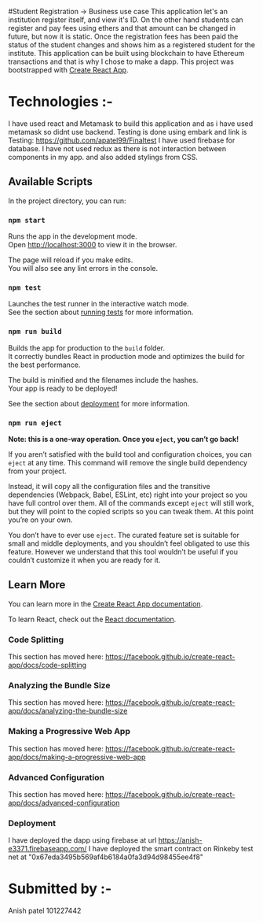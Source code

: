 #Student Registration
-> Business use case
This application let's an institution register itself, and view it's ID.
On the other hand students can register and pay fees using ethers and that amount can be changed in future, but now it is static. Once the registration fees has been paid the status of the student changes and shows him as a registered student for the institute. This application can be built using blockchain to have Ethereum transactions and that is why I chose to make a dapp. This project was bootstrapped with [Create React App](https://github.com/facebook/create-react-app).


# Technologies :-
I have used react and Metamask to build this application and as i have used metamask so didnt use backend.
Testing is done using embark and link is Testing: https://github.com/apatel99/Finaltest
I have used firebase for  database. I have not used redux as there is not interaction between components in my app.
and also added stylings from CSS.




## Available Scripts

In the project directory, you can run:

### `npm start`

Runs the app in the development mode.<br>
Open [http://localhost:3000](http://localhost:3000) to view it in the browser.

The page will reload if you make edits.<br>
You will also see any lint errors in the console.

### `npm test`

Launches the test runner in the interactive watch mode.<br>
See the section about [running tests](https://facebook.github.io/create-react-app/docs/running-tests) for more information.

### `npm run build`

Builds the app for production to the `build` folder.<br>
It correctly bundles React in production mode and optimizes the build for the best performance.

The build is minified and the filenames include the hashes.<br>
Your app is ready to be deployed!

See the section about [deployment](https://facebook.github.io/create-react-app/docs/deployment) for more information.

### `npm run eject`

**Note: this is a one-way operation. Once you `eject`, you can’t go back!**

If you aren’t satisfied with the build tool and configuration choices, you can `eject` at any time. This command will remove the single build dependency from your project.

Instead, it will copy all the configuration files and the transitive dependencies (Webpack, Babel, ESLint, etc) right into your project so you have full control over them. All of the commands except `eject` will still work, but they will point to the copied scripts so you can tweak them. At this point you’re on your own.

You don’t have to ever use `eject`. The curated feature set is suitable for small and middle deployments, and you shouldn’t feel obligated to use this feature. However we understand that this tool wouldn’t be useful if you couldn’t customize it when you are ready for it.

## Learn More

You can learn more in the [Create React App documentation](https://facebook.github.io/create-react-app/docs/getting-started).

To learn React, check out the [React documentation](https://reactjs.org/).

### Code Splitting

This section has moved here: https://facebook.github.io/create-react-app/docs/code-splitting

### Analyzing the Bundle Size

This section has moved here: https://facebook.github.io/create-react-app/docs/analyzing-the-bundle-size

### Making a Progressive Web App

This section has moved here: https://facebook.github.io/create-react-app/docs/making-a-progressive-web-app

### Advanced Configuration

This section has moved here: https://facebook.github.io/create-react-app/docs/advanced-configuration

### Deployment

I have deployed the dapp using firebase at url https://anish-e3371.firebaseapp.com/
I have deployed the smart contract on Rinkeby test net at "0x67eda3495b569af4b6184a0fa3d94d98455ee4f8"

# Submitted by :-

Anish patel
101227442
